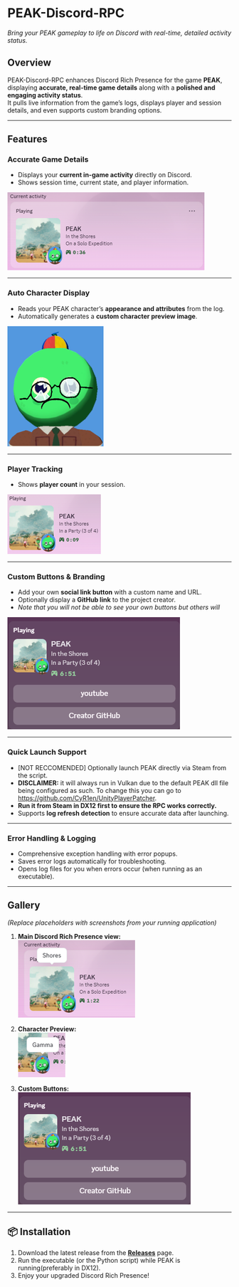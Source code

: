 # **PEAK-Discord-RPC**  
*Bring your PEAK gameplay to life on Discord with real-time, detailed activity status.*

## Overview  
PEAK-Discord-RPC enhances Discord Rich Presence for the game **PEAK**, displaying **accurate, real-time game details** along with a **polished and engaging activity status**.  
It pulls live information from the game’s logs, displays player and session details, and even supports custom branding options.

---

## Features  

### **Accurate Game Details**  
- Displays your **current in-game activity** directly on Discord.  
- Shows session time, current state, and player information.  

![Game Details Example](docs/images/Peak_Activity_Example.png)

---

### **Auto Character Display**  
- Reads your PEAK character’s **appearance and attributes** from the log.  
- Automatically generates a **custom character preview image**.  

![Auto Character Creation](docs/images/Peak_Auto_Generated_Character.png)

---

### **Player Tracking**  
- Shows **player count** in your session.   

![Player List](docs/images/Peak_Player_Count.png)

---

### **Custom Buttons & Branding**  
- Add your own **social link button** with a custom name and URL.  
- Optionally display a **GitHub link** to the project creator.
- *Note that you will not be able to see your own buttons but others will*

![Custom Buttons](docs/images/Peak_Buttons.png)

---

### **Quick Launch Support**  
- [NOT RECCOMENDED] Optionally launch PEAK directly via Steam from the script.
- **DISCLAIMER:** it will always run in Vulkan due to the default PEAK dll file being configured as such. To change this you can go to https://github.com/CyR1en/UnityPlayerPatcher.
- **Run it from Steam in DX12 first to ensure the RPC works correctly.**
- Supports **log refresh detection** to ensure accurate data after launching.

---

### **Error Handling & Logging**  
- Comprehensive exception handling with error popups.  
- Saves error logs automatically for troubleshooting.  
- Opens log files for you when errors occur (when running as an executable).  

---

## Gallery  
*(Replace placeholders with screenshots from your running application)*  

1. **Main Discord Rich Presence view:**  
   ![Main RPC Example](docs/images/Main_Prescence_View.png)  

2. **Character Preview:**  
   ![Character Preview Example](docs/images/Character_Preview.png)  

3. **Custom Buttons:**  
   ![Buttons Example](docs/images/Peak_Buttons.png)  

---

## 📦 Installation  

1. Download the latest release from the **[Releases](https://github.com/VickramC07/PEAK-Discord-RPC/releases)** page.  
2. Run the executable (or the Python script) while PEAK is running(preferably in DX12).  
3. Enjoy your upgraded Discord Rich Presence!  
